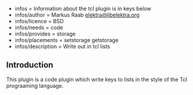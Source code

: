 - infos = Information about the tcl plugin is in keys below
- infos/author = Markus Raab <elektra@libelektra.org>
- infos/licence = BSD
- infos/needs = code
- infos/provides = storage
- infos/placements = setstorage getstorage
- infos/description = Write out in tcl lists

## Introduction ##

This plugin is a code plugin which write keys to lists in the style of the Tcl prograaming language. 



